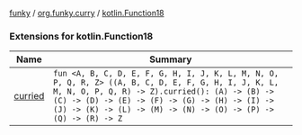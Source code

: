 [funky](../../index.md) / [org.funky.curry](../index.md) / [kotlin.Function18](.)

### Extensions for kotlin.Function18

| Name | Summary |
|---|---|
| [curried](curried.md) | `fun <A, B, C, D, E, F, G, H, I, J, K, L, M, N, O, P, Q, R, Z> ((A, B, C, D, E, F, G, H, I, J, K, L, M, N, O, P, Q, R) -> Z).curried(): (A) -> (B) -> (C) -> (D) -> (E) -> (F) -> (G) -> (H) -> (I) -> (J) -> (K) -> (L) -> (M) -> (N) -> (O) -> (P) -> (Q) -> (R) -> Z` |

